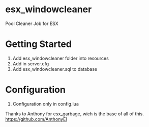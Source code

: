 # esx_windowcleaner

Pool Cleaner Job for ESX

# Getting Started

1. Add esx_windowcleaner folder into resources
2. Add in server.cfg
3. Add esx_windowcleaner.sql to database

# Configuration

1. Configuration only in config.lua

Thanks to Anthony for esx_garbage, wich is the base of all of this.
https://github.com/AnthonyEl
